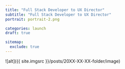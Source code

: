 ```yaml
---
title: "Full Stack Developer to UX Director"
subtitle: "Full Stack Developer to UX Director"
portrait: portrait-2.png

categories: launch
draft: true

sitemap:
  exclude: true
---
```


![alt]({{ site.imgsrc }}/posts/20XX-XX-XX-folder/image)